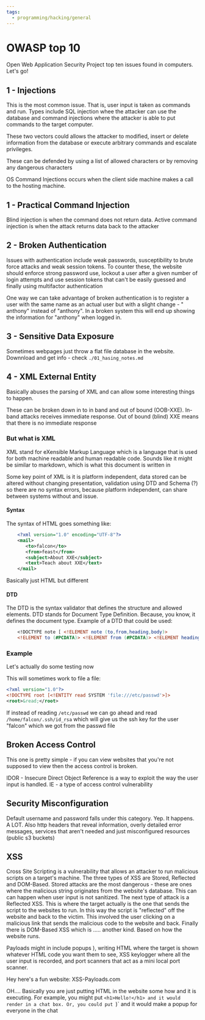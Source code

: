 ```yaml
---
tags:
  - programming/hacking/general
---
```


# OWASP top 10

Open Web Application Security Project top ten issues found in computers. Let's go!

## 1 - Injections

This is the most common issue. That is, user input is taken as commands and run. Types include SQL injection whee the
attacker can use the database and command injections where the attacker is able to put commands to the target computer.

These two vectors could allows the attacker to modified, insert or delete information from the database or execute
arbitrary commands and escalate privileges. 

These can be defended by using a list of allowed characters or by removing any dangerous characters

OS Command Injections occurs when the client side machine makes a call to the hosting machine. 

## 1 - Practical Command Injection

Blind injection is when the command does not return data. Active command injection is when the attack returns data
back to the attacker

## 2 - Broken Authentication

Issues with authentication include weak passwords, susceptibility to brute force attacks and weak session tokens. To 
counter these, the website should enforce strong password use, lockout a user after a given number of login attempts
and use session tokens that can't be easily guessed and finally using multifactor authentication

One way we can take advantage of broken authentication is to register a user with the same name as an actual user but
with a slight change - " anthony" instead of "anthony". In a broken system this will end up showing the information for
"anthony" when logged in.

## 3 - Sensitive Data Exposure

Sometimes webpages just throw a flat file database in the website. Downnload and get info - check `./01_hasing_notes.md`


## 4 - XML External Entity

Basically abuses the parsing of XML and can allow some interesting things to happen. 

These can be broken down in to in band and out of bound (OOB-XXE). In-band attacks receives immediate response. Out of
bound (blind) XXE means that there is no immediate response

### But what is XML

XML stand for eXensible Markup Language which is a language that is used for both machine readable and human readable
code. Sounds like it might be similar to markdown, which is what this document is written in


Some key point of XML is it is platform independent, data stored can be altered without changing presentation,
validation using DTD and Schema (?) so there are no syntax errors, because platform independent, can share between
systems without and issue. 

#### Syntax

The syntax of HTML goes something like:

```xml
    <?xml version="1.0" encoding="UTF-8"?>
    <mail>
       <to>falcon</to>
       <from>feast</from>
       <subject>About XXE</subject>
       <text>Teach about XXE</text>
    </mail>
```

Basically just HTML but different

#### DTD

The DTD is the syntax validator that defines the structure and allowed elements. DTD stands for Document Type
Definition. Because, you know, it defines the document type. Example of a DTD that could be used: 

```dtd
    <!DOCTYPE note [ <!ELEMENT note (to,from,heading,body)>
    <!ELEMENT to (#PCDATA)> <!ELEMENT from (#PCDATA)> <!ELEMENT heading (#PCDATA)> <!ELEMENT body (#PCDATA)> ]> ```
```

### Example

Let's actually do some testing now

This will sometimes work to file a file:

```xml
<?xml version="1.0"?>
<!DOCTYPE root [<!ENTITY read SYSTEM 'file:///etc/passwd'>]>
<root>&read;</root>
```

If instead of reading `/etc/passwd` we can go ahead and read `/home/falcon/.ssh/id_rsa` which will give us the ssh key
for the user "falcon" which we got from the passwd file

## Broken Access Control

This one is pretty simple - if you can view websites that you're not supposed to view then the access control is broken.

IDOR - Insecure Direct Object Reference is a way to exploit the way the user input is handled. IE - a type of access
control vulnerability

## Security Misconfiguration


Default username and password falls under this category. Yep. It happens. A LOT. Also http headers that reveal
information, overly detailed error messages, services that aren't needed and just misconfigured resources (public s3
buckets)

##  XSS

Cross Site Scripting is a vulnerability that allows an attacker to run malicious scripts on a target's machine. The
three types of XSS are Stored, Reflected and DOM-Based. Stored attacks are the most dangerous - these are ones where the
malicious string originates from the website's database. This can can happen when user input is not sanitized. The next
type of attack is a Reflected XSS. This is where the target actually is the one that sends the script to the websites to
run. In this way the script is "reflected" off the website and back to the victim. This involved the user clicking on a
malicious link that sends the malicious code to the website and back. Finally there is DOM-Based XSS which is .....
another kind. Based on how the website runs.


Payloads might in include popups <script>alert(“Hello World”)</script>),  writing HTML where the target is shown
whatever HTML code you want them to see, XSS keylogger where all the user input is recorded, and port scanners that act
as a mini local port scanner. 

Hey here's a fun website: XSS-Payloads.com

OH.... Basically you are just putting HTML in the website some how and it is executing. For example, you might put
`<h1>Hello!</h1> and it would render in a chat box. Or, you could put `<script>alert(“Hello World”)</script>)` and it
would make a popup for everyone in the chat
